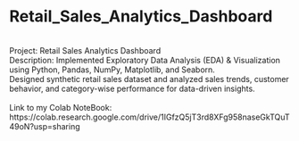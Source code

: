 # Retail_Sales_Analytics_Dashboard
<br>
Project: Retail Sales Analytics Dashboard 
<br>
Description: Implemented Exploratory Data Analysis (EDA) & Visualization using Python, Pandas, NumPy, Matplotlib, and Seaborn.
<br>
Designed synthetic retail sales dataset and analyzed sales trends, customer behavior, and category-wise performance for data-driven insights.
<br>
<br>
Link to my Colab NoteBook: https://colab.research.google.com/drive/1IGfzQ5jT3rd8XFg958naseGkTQuT49oN?usp=sharing
